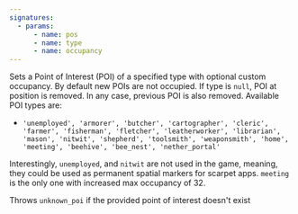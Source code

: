 ```yaml
---
signatures:
  - params:
      - name: pos
      - name: type
      - name: occupancy
---
```


Sets a Point of Interest (POI) of a specified type with optional custom
occupancy. By default new POIs are not occupied. If type is `null`, POI at
position is removed. In any case, previous POI is also removed. Available POI
types are:

- `'unemployed', 'armorer', 'butcher', 'cartographer', 'cleric', 'farmer', 'fisherman', 'fletcher', 'leatherworker', 'librarian', 'mason', 'nitwit', 'shepherd', 'toolsmith', 'weaponsmith', 'home', 'meeting', 'beehive', 'bee_nest', 'nether_portal'`

Interestingly, `unemployed`, and `nitwit` are not used in the game, meaning,
they could be used as permanent spatial markers for scarpet apps. `meeting` is
the only one with increased max occupancy of 32.

Throws `unknown_poi` if the provided point of interest doesn't exist
